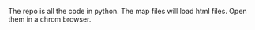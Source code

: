 The repo is all the code in python. The map files will load html files. Open them in a chrom browser. 
